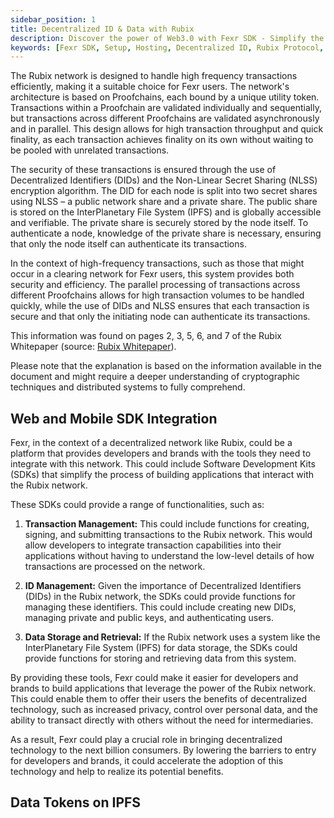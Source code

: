 ```yaml
---
sidebar_position: 1
title: Decentralized ID & Data with Rubix
description: Discover the power of Web3.0 with Fexr SDK - Simplify the process of decentralized identity creation, Club interactions, and enable fast, secure and efficient cross-chain transactions on the Rubix protocol.
keywords: [Fexr SDK, Setup, Hosting, Decentralized ID, Rubix Protocol, Cross-chain Transactions, Blockchain Integration, Club Interactions, Secure Transactions, Decentralized Hosting, Web3.0 Integration]
---
```


The Rubix network is designed to handle high frequency transactions efficiently, making it a suitable choice for Fexr users. The network's architecture is based on Proofchains, each bound by a unique utility token. Transactions within a Proofchain are validated individually and sequentially, but transactions across different Proofchains are validated asynchronously and in parallel. This design allows for high transaction throughput and quick finality, as each transaction achieves finality on its own without waiting to be pooled with unrelated transactions.

The security of these transactions is ensured through the use of Decentralized Identifiers (DIDs) and the Non-Linear Secret Sharing (NLSS) encryption algorithm. The DID for each node is split into two secret shares using NLSS – a public network share and a private share. The public share is stored on the InterPlanetary File System (IPFS) and is globally accessible and verifiable. The private share is securely stored by the node itself. To authenticate a node, knowledge of the private share is necessary, ensuring that only the node itself can authenticate its transactions.

In the context of high-frequency transactions, such as those that might occur in a clearing network for Fexr users, this system provides both security and efficiency. The parallel processing of transactions across different Proofchains allows for high transaction volumes to be handled quickly, while the use of DIDs and NLSS ensures that each transaction is secure and that only the initiating node can authenticate its transactions.

This information was found on pages 2, 3, 5, 6, and 7 of the Rubix Whitepaper (source: [Rubix Whitepaper](https://github.com/rubixchain/rubixnetwork/blob/master/RubiX_WhitePaper%20R1.8.pdf)).

Please note that the explanation is based on the information available in the document and might require a deeper understanding of cryptographic techniques and distributed systems to fully comprehend.

## Web and Mobile SDK Integration

Fexr, in the context of a decentralized network like Rubix, could be a platform that provides developers and brands with the tools they need to integrate with this network. This could include Software Development Kits (SDKs) that simplify the process of building applications that interact with the Rubix network.

These SDKs could provide a range of functionalities, such as:

1. **Transaction Management:** This could include functions for creating, signing, and submitting transactions to the Rubix network. This would allow developers to integrate transaction capabilities into their applications without having to understand the low-level details of how transactions are processed on the network.

2. **ID Management:** Given the importance of Decentralized Identifiers (DIDs) in the Rubix network, the SDKs could provide functions for managing these identifiers. This could include creating new DIDs, managing private and public keys, and authenticating users.

3. **Data Storage and Retrieval:** If the Rubix network uses a system like the InterPlanetary File System (IPFS) for data storage, the SDKs could provide functions for storing and retrieving data from this system.

By providing these tools, Fexr could make it easier for developers and brands to build applications that leverage the power of the Rubix network. This could enable them to offer their users the benefits of decentralized technology, such as increased privacy, control over personal data, and the ability to transact directly with others without the need for intermediaries.

As a result, Fexr could play a crucial role in bringing decentralized technology to the next billion consumers. By lowering the barriers to entry for developers and brands, it could accelerate the adoption of this technology and help to realize its potential benefits.

## Data Tokens on IPFS